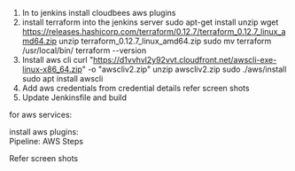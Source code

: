 1. In to jenkins install cloudbees aws plugins
2. install terraform into the jenkins server
	sudo apt-get install unzip
	wget https://releases.hashicorp.com/terraform/0.12.7/terraform_0.12.7_linux_amd64.zip
	unzip terraform_0.12.7_linux_amd64.zip
	sudo mv terraform /usr/local/bin/
	terraform --version 
3. Install aws cli
	curl "https://d1vvhvl2y92vvt.cloudfront.net/awscli-exe-linux-x86_64.zip" -o "awscliv2.zip"
	unzip awscliv2.zip
	sudo ./aws/install
	sudo apt install awscli
4. Add aws credentials from credential details
	refer screen shots
5. Update Jenkinsfile and build	

for aws services:

install aws plugins: 	
Pipeline: AWS Steps

Refer screen shots